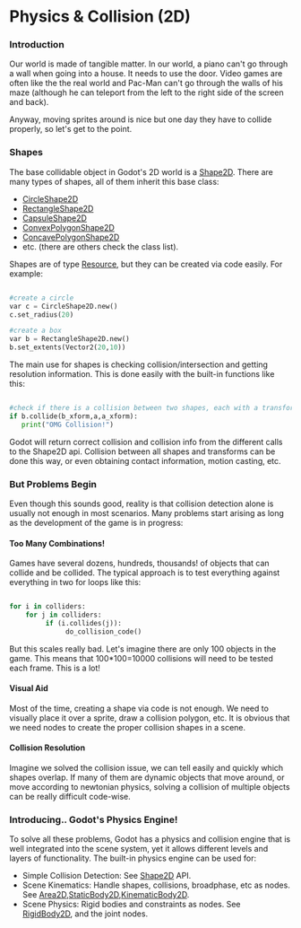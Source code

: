 # Physics & Collision (2D)

### Introduction

Our world is made of tangible matter. In our world, a piano can't go through a wall when going into a house. It needs to use the door. Video games are often like the the real world and Pac-Man can't go through the walls of his maze (although he can teleport from the left to the right side of the screen and back).

Anyway, moving sprites around is nice but one day they have to collide properly, so let's get to the point.

### Shapes

The base collidable object in Godot's 2D world is a [Shape2D](class_shape2d). There are many types of shapes, all of them inherit this base class:

* [CircleShape2D](class_circleshape2d)
* [RectangleShape2D](class_rectangleshape2d)
* [CapsuleShape2D](class_capsuleshape2d)
* [ConvexPolygonShape2D](class_convexpolygonshape2d)
* [ConcavePolygonShape2D](class_concavepolygonshape2d)
*  etc. (there are others check the class list).

Shapes are of type [Resource](class_resource), but they can be created via code easily. For example:

```python

#create a circle
var c = CircleShape2D.new()
c.set_radius(20)

#create a box
var b = RectangleShape2D.new()
b.set_extents(Vector2(20,10))
```

The main use for shapes is checking collision/intersection and getting resolution information. This is done easily with the built-in functions like this:

```python

#check if there is a collision between two shapes, each with a transform
if b.collide(b_xform,a,a_xform):
   print("OMG Collision!")

```

Godot will return correct collision and collision info from the different calls to the Shape2D api. Collision between all shapes and transforms can be done this way, or even obtaining contact information, motion casting, etc.

### But Problems Begin

Even though this sounds good, reality is that collision detection alone is usually not enough in most scenarios. Many problems start arising as long as the development of the game is in progress:

#### Too Many Combinations!

Games have several dozens, hundreds, thousands! of objects that can collide and be collided. The typical approach is to test everything against everything in two for loops like this:

```python

for i in colliders:
    for j in colliders:
         if (i.collides(j)):
              do_collision_code()
```

But this scales really bad. Let's imagine there are only 100 objects in the game. This means that 100*100=10000 collisions will need to be tested each frame. This is a lot!

#### Visual Aid

Most of the time, creating a shape via code is not enough. We need to visually place it over a sprite, draw a collision polygon, etc. It is obvious that we need nodes to create the proper collision shapes in a scene.

#### Collision Resolution

Imagine we solved the collision issue, we can tell easily and quickly which shapes overlap. If many of them are dynamic objects that move around, or move according to newtonian physics, solving a collision of multiple objects can be really difficult code-wise.

### Introducing.. Godot's Physics Engine!

To solve all these problems, Godot has a physics and collision engine that is well integrated into the scene system, yet it allows different levels and layers of functionality. The built-in physics engine can be used for:

* Simple Collision Detection: See [Shape2D](class_shape2d) API.
* Scene Kinematics: Handle shapes, collisions, broadphase, etc as nodes. See [Area2D](class_area2d),[StaticBody2D](class_staticbody2d),[KinematicBody2D](class_kinematicbody2d).
* Scene Physics: Rigid bodies and constraints as nodes. See [RigidBody2D](class_rigidbody2d), and the joint nodes.





